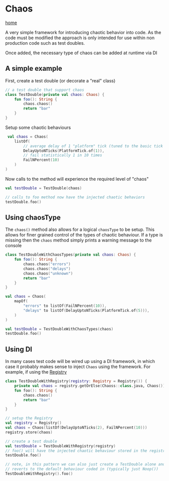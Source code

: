 # Chaos
[home](../README.md)

A very simple framework for introducing chaotic behavior into code. As the code must be modified the approach is only
intended for use within non production code such as test doubles.

Once added, the necessary type of chaos can be added at runtime via DI

## A simple example

First, create a test double (or decorate a "real" class)

```kotlin
// a test double that support chaos 
class TestDouble(private val chaos: Chaos) {
    fun foo(): String {
        chaos.chaos()
        return "bar"
    }
}
```

Setup some chaotic behaviours

```kotlin
 val chaos = Chaos(
    listOf(
        // average delay of 1 "platform" tick (tuned to the basic tick rate on the OS/Hardware)
        DelayUptoNTicks(PlatformTick.of(1)),
        // fail statistically 1 in 10 times
        FailNPercent(10)
    )
)

```

Now calls to the method will experience the required level of "chaos"

```kotlin
val testDouble = TestDouble(chaos)

// calls to foo method now have the injected chaotic behaviors 
testDouble.foo()
```

## Using chaosType

The `chaos()` method also allows for a logical `chaosType` to be setup. This allows for finer grained control of the
types of chaotic behaviour. If a type is missing then the `chaos` method simply prints a warning message to the console

```kotlin
class TestDoubleWithChaosTypes(private val chaos: Chaos) {
    fun foo(): String {
        chaos.chaos("errors")
        chaos.chaos("delays")
        chaos.chaos("unknown")
        return "bar"
    }
}

val chaos = Chaos(
    mapOf(
        "errors" to listOf(FailNPercent(10)),
        "delays" to listOf(DelayUptoNTicks(PlatformTick.of(5))),
    )
)

val testDouble = TestDoubleWithChaosTypes(chaos)
testDouble.foo()
```

## Using DI

In many cases test code will be wired up using a DI framework, in which case it probably makes sense to inject `Chaos`
using the framework. For example, if using the [Registry](https://github.com/dreifadaoapp/registry#readme)

```kotlin
class TestDoubleWithRegistry(registry: Registry = Registry()) {
    private val chaos = registry.getOrElse(Chaoss::class.java, Chaos())
    fun foo(): String {
        chaos.chaos()
        return "bar"
    }
}

// setup the Registry
val registry = Registry()
val chaos = Chaos(listOf(DelayUptoNTicks(2), FailNPercent(10)))
registry.store(chaos)

// create a test double 
val testDouble = TestDoubleWithRegistry(registry)
// foo() will have the injected chaotic behaviour stored in the registry
testDouble.foo()

// note, in this pattern we can also just create a TestDouble alone and everything 
// reverts to the default behaviour coded in (typically just Noop())
TestDoubleWithRegistry().foo()

```